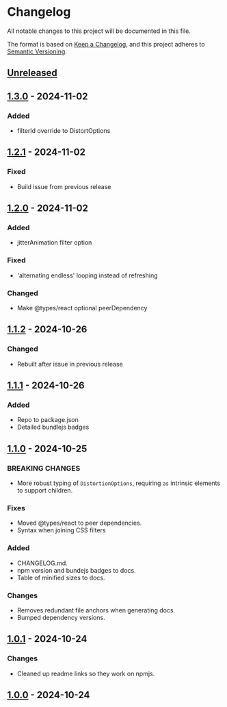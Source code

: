 # Changelog

All notable changes to this project will be documented in this file.

The format is based on [Keep a Changelog](https://keepachangelog.com/en/1.1.0/),
and this project adheres to [Semantic Versioning](https://semver.org/spec/v2.0.0.html).

## [Unreleased]

## [1.3.0] - 2024-11-02
### Added
-   filterId override to DistortOptions

## [1.2.1] - 2024-11-02
### Fixed
-   Build issue from previous release

## [1.2.0] - 2024-11-02
### Added 
-   jitterAnimation filter option

### Fixed
-   'alternating endless' looping instead of refreshing 

### Changed
-   Make @types/react optional peerDependency

## [1.1.2] - 2024-10-26
### Changed
-   Rebuilt after issue in previous release

## [1.1.1] - 2024-10-26
### Added
-   Repo to package.json
-   Detailed bundlejs badges

## [1.1.0] - 2024-10-25
### BREAKING CHANGES
-   More robust typing of `DistortionOptions`, requiring `as` intrinsic elements to support children.

### Fixes
-   Moved @types/react to peer dependencies.
-   Syntax when joining CSS filters

### Added
-   CHANGELOG.md.
-   npm version and bundejs badges to docs.
-   Table of minified sizes to docs.

### Changes
-   Removes redundant file anchors when generating docs.
-   Bumped dependency versions.

## [1.0.1] - 2024-10-24
### Changes
-   Cleaned up readme links so they work on npmjs.

## [1.0.0] - 2024-10-24

[Unreleased]: https://github.com/cbunt/react-distortion/compare/v1.3.0...HEAD
[1.3.0]: https://github.com/cbunt/react-distortion/compare/v1.2.1...1.3.0
[1.2.1]: https://github.com/cbunt/react-distortion/compare/v1.1.2...v1.2.1
[1.2.0]: https://github.com/cbunt/react-distortion/compare/v1.1.2...v1.2.0
[1.1.2]: https://github.com/cbunt/react-distortion/compare/v1.1.1...v1.1.2
[1.1.1]: https://github.com/cbunt/react-distortion/compare/v1.1.0...v1.1.1
[1.1.0]: https://github.com/cbunt/react-distortion/compare/v1.0.1...v1.1.0
[1.0.1]: https://github.com/cbunt/react-distortion/compare/v1.0.0...v1.0.1
[1.0.0]: https://github.com/cbunt/react-distortion/releases/tag/v1.0.0